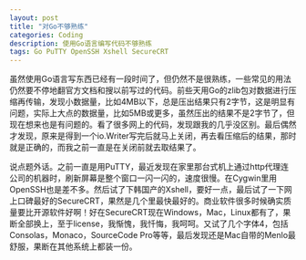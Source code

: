 ```yaml
---
layout: post
title: "对Go不够熟练"
categories: Coding
description: 使用Go语言编写代码不够熟练
tags: Go PuTTY OpenSSH Xshell SecureCRT
---
```

虽然使用Go语言写东西已经有一段时间了，但仍然不是很熟练，一些常见的用法仍然要不停地翻官方文档和搜以前写过的代码。前些天用Go的zlib包对数据进行压缩再传输，发现小数据量，比如4MB以下，总是压出结果只有2字节，这是明显有问题，实际上大点的数据量，比如5MB或更多，虽然压出的结果不是2字节了，但现在想来也是有问题的。看了很多网上的代码，发现跟我的几乎没区别。最后偶然才发现，原来是得到一个io.Writer写完后就马上关闭，再去看压缩后的结果，那时就是正确的，而我之前一直是在关闭前就去取结果了。

说点题外话。之前一直是用PuTTY，最近发现在家里那台式机上通过http代理连公司的机器时，刷新屏幕是整个窗口一闪一闪的，速度很慢。在Cygwin里用OpenSSH也是差不多。然后试了下韩国产的Xshell，要好一点，最后试了一下网上口碑最好的SecureCRT，果然是几个里最快最好的。商业软件很多时候确实质量要比开源软件好啊！好在SecureCRT现在Windows，Mac，Linux都有了，果断全部换上，至于license，我惭愧，我忏悔，我呵呵。又试了几个字体4，包括Consolas，Monaco，SourceCode Pro等等，最后发现还是Mac自带的Menlo最舒服，果断在其他系统上都装一份。
